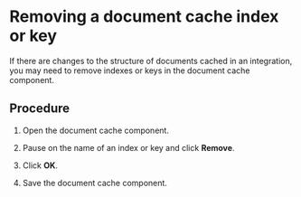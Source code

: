 # Removing a document cache index or key

<head>
  <meta name="guidename" content="Integration"/>
  <meta name="context" content="GUID-c58d0087-abd4-4e2e-9bd5-f160cd8fc916"/>
</head>


If there are changes to the structure of documents cached in an integration, you may need to remove indexes or keys in the document cache component.

## Procedure

1.  Open the document cache component.

2.  Pause on the name of an index or key and click **Remove**.

3.  Click **OK**.

4.  Save the document cache component.